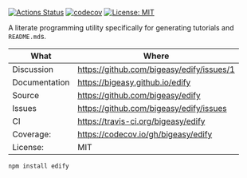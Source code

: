 [![Actions Status](https://github.com/bigeasy/edify/workflows/Node%20CI/badge.svg)](https://github.com/bigeasy/edify/actions)
[![codecov](https://codecov.io/gh/bigeasy/edify/branch/master/graph/badge.svg)](https://codecov.io/gh/bigeasy/edify)
[![License: MIT](https://img.shields.io/badge/License-MIT-yellow.svg)](https://opensource.org/licenses/MIT)

A literate programming utility specifically for generating tutorials and
`README.md`s.

| What          | Where                                     |
| --- | --- |
| Discussion    | https://github.com/bigeasy/edify/issues/1 |
| Documentation | https://bigeasy.github.io/edify           |
| Source        | https://github.com/bigeasy/edify          |
| Issues        | https://github.com/bigeasy/edify/issues   |
| CI            | https://travis-ci.org/bigeasy/edify       |
| Coverage:     | https://codecov.io/gh/bigeasy/edify       |
| License:      | MIT                                       |


```
npm install edify
```
